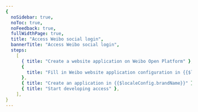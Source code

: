 ```yaml
---
{
  noSidebar: true,
  noToc: true,
  noFeedback: true,
  fullWidthPage: true,
  title: "Access Weibo social login",
  bannerTitle: "Access Weibo social login",
  steps:
    [
      { title: "Create a website application on Weibo Open Platform" },
      {
        title: "Fill in Weibo website application configuration in {{$localeConfig.brandName}}",
      },
      { title: "Create an application in {{$localeConfig.brandName}}" },
      { title: "Start developing access" },
    ],
}
---
```


<IntegrationDetail backLink="/guides/connections/social"/>
